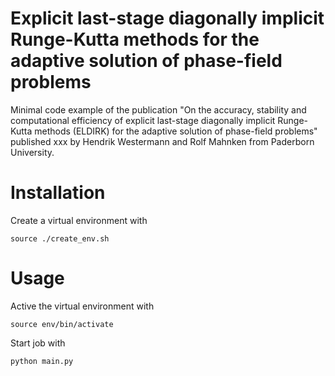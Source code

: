 # Explicit last-stage diagonally implicit Runge-Kutta methods for the adaptive solution of phase-field problems  
Minimal code example of the publication "On the accuracy, stability and computational efficiency of explicit last-stage
diagonally implicit Runge-Kutta methods (ELDIRK) for the adaptive solution of phase-field problems" published 
xxx by Hendrik Westermann and Rolf Mahnken from Paderborn University.

# Installation
Create a virtual environment with
```
source ./create_env.sh
```

# Usage
Active the virtual environment with
```
source env/bin/activate 
```
Start job with
```
python main.py
```
